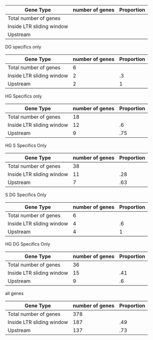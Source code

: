 | Gene Type | number of genes | Proportion |
| ----- | ----- | ----- |
| Total number of genes |  |
| Inside LTR sliding window |  |  |
| Upstream |  |  |


DG specifics only

| Gene Type | number of genes | Proportion |
| ----- | ----- | ----- |
| Total number of genes | 6 |
| Inside LTR sliding window | 2 | .3 |
| Upstream | 2 | 1 |


HG Specifics only

| Gene Type | number of genes | Proportion |
| ----- | ----- |----- |
| Total number of genes | 18 |
| Inside LTR sliding window | 12 | .6  |
| Upstream | 9 | .75 |



HG S Specifics Only 

| Gene Type | number of genes | Proportion |
| ----- | ----- | ----- |
| Total number of genes | 38 |
| Inside LTR sliding window | 11 | .28 |
| Upstream | 7 | .63 |


S DG Specifics Only 

| Gene Type | number of genes | Proportion |
| ----- | ----- | ----- |
| Total number of genes | 6 |
| Inside LTR sliding window | 4 | .6 |
| Upstream | 4 | 1 |

HG DG Specifics Only 

| Gene Type | number of genes | Proportion |
| ----- | ----- | ----- |
| Total number of genes | 36 |
| Inside LTR sliding window | 15 | .41 |
| Upstream | 9 | .6 |


all genes

| Gene Type | number of genes | Proportion |
| ----- | ----- |----- |
| Total number of genes | 378 |
| Inside LTR sliding window | 187 | .49 |
| Upstream | 137 | .73 |




